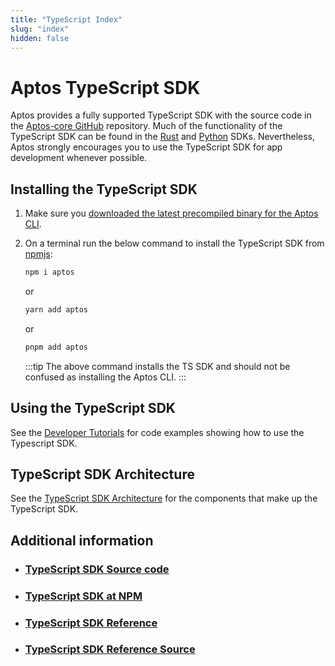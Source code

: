```yaml
---
title: "TypeScript Index"
slug: "index"
hidden: false
---
```


# Aptos TypeScript SDK

Aptos provides a fully supported TypeScript SDK with the source code in the [Aptos-core GitHub](https://github.com/aptos-labs/aptos-core/tree/main/ecosystem/typescript/sdk) repository. Much of the functionality of the TypeScript SDK can be found in the [Rust](../rust-sdk.md) and [Python](../python-sdk.md) SDKs. Nevertheless, Aptos strongly encourages you to use the TypeScript SDK for app development whenever possible.

## Installing the TypeScript SDK

1. Make sure you [downloaded the latest precompiled binary for the Aptos CLI](../../tools/aptos-cli/install-cli/index.md#download-precompiled-binary).
2. On a terminal run the below command to install the TypeScript SDK from [npmjs](https://www.npmjs.com/package/aptos):

   ```bash
   npm i aptos
   ```

   or

   ```bash
   yarn add aptos
   ```

   or

   ```bash
   pnpm add aptos
   ```

   :::tip
   The above command installs the TS SDK and should not be confused as installing the Aptos CLI.
   :::

## Using the TypeScript SDK

See the [Developer Tutorials](../../tutorials/index.md) for code examples showing how to use the Typescript SDK.

## TypeScript SDK Architecture

See the [TypeScript SDK Architecture](./typescript-sdk-overview.md) for the components that make up the TypeScript SDK.

## Additional information

- ### [TypeScript SDK Source code](https://github.com/aptos-labs/aptos-core/tree/main/ecosystem/typescript/sdk)
- ### [TypeScript SDK at NPM](https://www.npmjs.com/package/aptos)
- ### [TypeScript SDK Reference](https://aptos-labs.github.io/ts-sdk-doc/)
- ### [TypeScript SDK Reference Source](https://github.com/aptos-labs/ts-sdk-doc)

